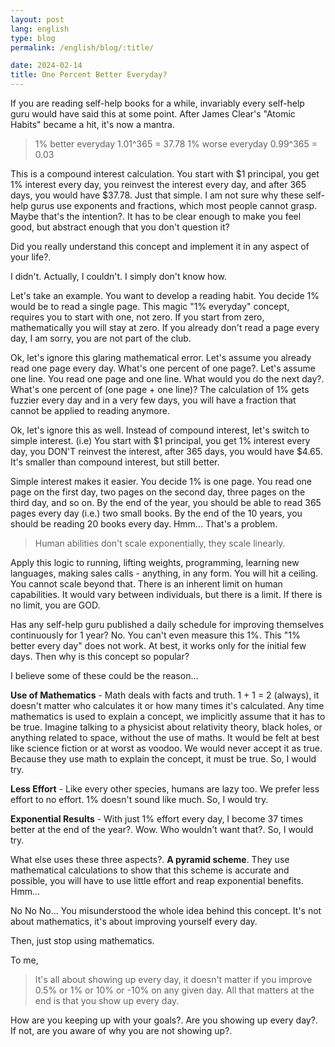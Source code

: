 ```yaml
---
layout: post
lang: english
type: blog
permalink: /english/blog/:title/

date: 2024-02-14
title: One Percent Better Everyday?
---
```


If you are reading self-help books for a while, invariably every self-help guru would have said this at some point. After James Clear's "Atomic Habits" became a hit, it's now a mantra.

> 1% better everyday 1.01^365 = 37.78
> 1% worse everyday 0.99^365 = 0.03

This is a compound interest calculation. You start with $1 principal, you get 1% interest every day, you reinvest the interest every day, and after 365 days, you would have $37.78. Just that simple. I am not sure why these self-help gurus use exponents and fractions, which most people cannot grasp. Maybe that's the intention?. It has to be clear enough to make you feel good, but abstract enough that you don't question it?

Did you really understand this concept and implement it in any aspect of your life?.

I didn't. Actually, I couldn't. I simply don't know how.

Let's take an example. You want to develop a reading habit. You decide 1% would be to read a single page. This magic "1% everyday" concept, requires you to start with one, not zero. If you start from zero, mathematically you will stay at zero. If you already don't read a page every day, I am sorry, you are not part of the club.

Ok, let's ignore this glaring mathematical error. Let's assume you already read one page every day. What's one percent of one page?. Let's assume one line. You read one page and one line. What would you do the next day?. What's one percent of (one page + one line)? The calculation of 1% gets fuzzier every day and in a very few days, you will have a fraction that cannot be applied to reading anymore.

Ok, let's ignore this as well. Instead of compound interest, let's switch to simple interest. (i.e) You start with $1 principal, you get 1% interest every day, you DON'T reinvest the interest, after 365 days, you would have $4.65. It's smaller than compound interest, but still better.

Simple interest makes it easier. You decide 1% is one page. You read one page on the first day, two pages on the second day, three pages on the third day, and so on. By the end of the year, you should be able to read 365 pages every day (i.e.) two small books. By the end of the 10 years, you should be reading 20 books every day. Hmm... That's a problem.

> Human abilities don't scale exponentially, they scale linearly.

Apply this logic to running, lifting weights, programming, learning new languages, making sales calls - anything, in any form. You will hit a ceiling. You cannot scale beyond that. There is an inherent limit on human capabilities. It would vary between individuals, but there is a limit. If there is no limit, you are GOD.

Has any self-help guru published a daily schedule for improving themselves continuously for 1 year? No. You can't even measure this 1%. This "1% better every day" does not work. At best, it works only for the initial few days. Then why is this concept so popular?

I believe some of these could be the reason...

**Use of Mathematics** - Math deals with facts and truth. 1 + 1 = 2 (always), it doesn't matter who calculates it or how many times it's calculated. Any time mathematics is used to explain a concept, we implicitly assume that it has to be true. Imagine talking to a physicist about relativity theory, black holes, or anything related to space, without the use of maths. It would be felt at best like science fiction or at worst as voodoo. We would never accept it as true. Because they use math to explain the concept, it must be true. So, I would try.

**Less Effort** - Like every other species, humans are lazy too. We prefer less effort to no effort. 1% doesn't sound like much. So, I would try.

**Exponential Results** - With just 1% effort every day, I become 37 times better at the end of the year?. Wow. Who wouldn't want that?. So, I would try.

What else uses these three aspects?. **A pyramid scheme**. They use mathematical calculations to show that this scheme is accurate and possible, you will have to use little effort and reap exponential benefits. Hmm...

No No No... You misunderstood the whole idea behind this concept. It's not about mathematics, it's about improving yourself every day.

Then, just stop using mathematics.

To me,

> It's all about showing up every day, it doesn't matter if you improve 0.5% or 1% or 10% or -10% on any given day. All that matters at the end is that you show up every day.

How are you keeping up with your goals?. Are you showing up every day?. If not, are you aware of why you are not showing up?.
